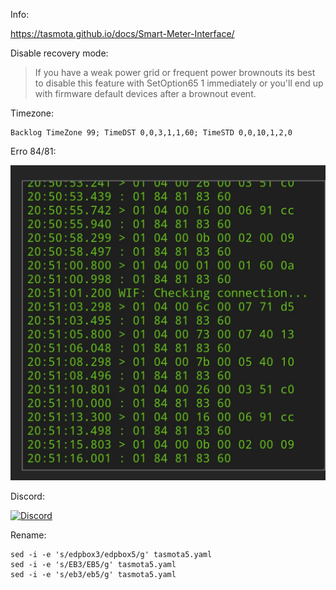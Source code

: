 Info:

https://tasmota.github.io/docs/Smart-Meter-Interface/ 

Disable recovery mode:

> If you have a weak power grid or 
> frequent power brownouts its best to disable
> this feature with 
> SetOption65 1 
> immediately 
> or you'll end up with firmware default
> devices after a brownout event.

Timezone:

```
Backlog TimeZone 99; TimeDST 0,0,3,1,1,60; TimeSTD 0,0,10,1,2,0
```
Erro 84/81:

![erro 84 81](./erro81.jpg)

Discord:


[![Discord](https://img.shields.io/discord/494714310518505472?style=plastic&logo=discord)](https://discord.gg/Mh9mTEA)

Rename:

```
sed -i -e 's/edpbox3/edpbox5/g' tasmota5.yaml
sed -i -e 's/EB3/EB5/g' tasmota5.yaml
sed -i -e 's/eb3/eb5/g' tasmota5.yaml
```

